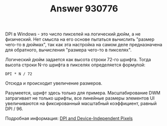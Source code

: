 ﻿---
title: "Answer 930776"
se.owner.user_id: 240512
se.owner.display_name: "MSDN.WhiteKnight"
se.owner.link: "https://ru.stackoverflow.com/users/240512/msdn-whiteknight"
se.answer_id: 930776
se.question_id: 929479
se.post_type: answer
se.score: 2
se.is_accepted: True
---
<p>DPI в Windows - это число пикселей на логический дюйм, а не физический. Нет смысла на его основе пытаться вычислить "размер чего-то в дюймах", так как эта настройка на самом деле предназначена для обратного, вычисления "размера чего-то в пикселях". </p>

<p>Логический дюйм задается как высота строки 72-го шрифта. Тогда высота строки N-го шрифта в пикселях определяется формулой:</p>

<pre><code>DPI * N / 72
</code></pre>

<p>Отсюда и происходит увеличение размеров. </p>

<p>Разумеется, шрифт здесь только для примера. Масштабирование DWM затрагивает не только шрифты, все линейные размеры элементов UI увеличиваются на фиксированный масштабный коэффициент, равный DPI / 96. </p>

<p>Подробная информация: <a href="https://docs.microsoft.com/en-us/windows/desktop/learnwin32/dpi-and-device-independent-pixels" rel="nofollow noreferrer">DPI and Device-Independent Pixels</a></p>

